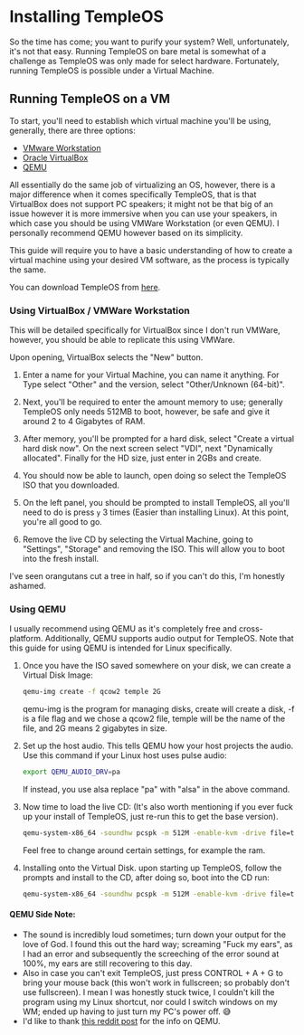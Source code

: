 # Installing TempleOS
So the time has come; you want to purify your system? Well, unfortunately, it's not that easy. Running TempleOS on bare metal is somewhat of a challenge as TempleOS was only made for select hardware. Fortunately, running TempleOS is possible under a Virtual Machine.

## Running TempleOS on a VM
To start, you'll need to establish which virtual machine you'll be using, generally, there are three options:
* [VMware Workstation](https://www.vmware.com/au/products/workstation-player.html)
* [Oracle VirtualBox](https://www.virtualbox.org/)
* [QEMU](https://www.qemu.org/)

All essentially do the same job of virtualizing an OS, however, there is a major difference when it comes specifically TempleOS, that is that VirtualBox does not support PC speakers; it might not be that big of an issue however it is more immersive when you can use your speakers, in which case you should be using VMWare Workstation (or even QEMU). I personally recommend QEMU however based on its simplicity.

This guide will require you to have a basic understanding of how to create a virtual machine using your desired VM software, as the process is typically the same.

You can download TempleOS from [here](https://www.templeos.org/Downloads/TempleOS.ISO).

### Using VirtualBox / VMWare Workstation
This will be detailed specifically for VirtualBox since I don't run VMWare, however, you should be able to replicate this using VMWare.

Upon opening, VirtualBox selects the "New" button.

1. Enter a name for your Virtual Machine, you can name it anything. For Type select "Other" and the version, select "Other/Unknown (64-bit)".

2. Next, you'll be required to enter the amount memory to use; generally TempleOS only needs 512MB to boot, however, be safe and give it around 2 to 4 Gigabytes of RAM.

3. After memory, you'll be prompted for a hard disk, select "Create a virtual hard disk now". On the next screen select "VDI", next "Dynamically allocated". Finally for the HD size, just enter in 2GBs and create.

4. You should now be able to launch, open doing so select the TempleOS ISO that you downloaded.

5. On the left panel, you should be prompted to install TempleOS, all you'll need to do is press `y` 3 times (Easier than installing Linux). At this point, you're all good to go.

6. Remove the live CD by selecting the Virtual Machine, going to "Settings", "Storage" and removing the ISO. This will allow you to boot into the fresh install.

I've seen orangutans cut a tree in half, so if you can't do this, I'm honestly ashamed.
### Using QEMU
I usually recommend using QEMU as it's completely free and cross-platform. Additionally, QEMU supports audio output for TempleOS. Note that this guide for using QEMU is intended for Linux specifically.

1. Once you have the ISO saved somewhere on your disk, we can create a Virtual Disk Image:
    ```sh
    qemu-img create -f qcow2 temple 2G
    ```
   qemu-img is the program for managing disks, create will create a disk, -f is a file flag and we chose a qcow2 file, temple will be the name of the file, and 2G means 2 gigabytes in size.

2. Set up the host audio. This tells QEMU how your host projects the audio. Use this command if your Linux host uses pulse audio:
    ```sh
    export QEMU_AUDIO_DRV=pa
    ```
   If instead, you use alsa replace "pa" with "alsa" in the above command.

3. Now time to load the live CD: (It's also worth mentioning if you ever fuck up your install of TempleOS, just re-run this to get the base version).
    ```sh
    qemu-system-x86_64 -soundhw pcspk -m 512M -enable-kvm -drive file=temple -cdrom TempleOS.ISO -boot order=d
    ```
   Feel free to change around certain settings, for example the ram.

4. Installing onto the Virtual Disk.
   upon starting up TempleOS, follow the prompts and install to the CD, after doing so, boot into the CD run:
    ```sh
    qemu-system-x86_64 -soundhw pcspk -m 512M -enable-kvm -drive file=temple
    ```
#### QEMU Side Note:
* The sound is incredibly loud sometimes; turn down your output for the love of God. I found this out the hard way; screaming "Fuck my ears", as I had an error and subsequently the screeching of the error sound at 100%, my ears are still recovering to this day.
* Also in case you can't exit TempleOS, just press CONTROL + A + G to bring your mouse back (this won't work in fullscreen; so probably don't use fullscreen). I mean I was honestly stuck twice, I couldn't kill the program using my Linux shortcut, nor could I switch windows on my WM; ended up having to just turn my PC's power off. 😅
* I'd like to thank [this reddit post](https://www.reddit.com/r/TempleOS_Official/comments/ewtp0n/templeos_with_sound_in_qemulinux_host/) for the info on QEMU.
